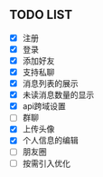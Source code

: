 ## TODO LIST
- [x] 注册
- [x] 登录
- [x] 添加好友
- [x] 支持私聊
- [x] 消息列表的展示
- [x] 未读消息数量的显示
- [x] api跨域设置
- [ ] 群聊
- [x] 上传头像
- [x] 个人信息的编辑
- [ ] 朋友圈
- [ ] 按需引入优化 
